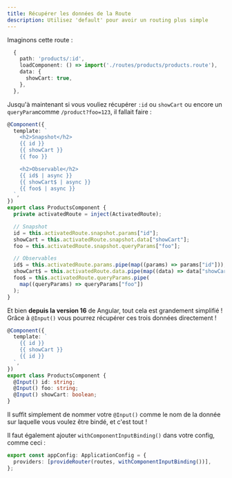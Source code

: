 ```yaml
---
title: Récupérer les données de la Route
description: Utilisez 'default' pour avoir un routing plus simple
---
```


Imaginons cette route :

```ts
  {
    path: 'products/:id',
    loadComponent: () => import('./routes/products/products.route'),
    data: {
      showCart: true,
    },
  },
```

Jusqu'à maintenant si vous vouliez récupérer `:id` ou `showCart` ou encore un `queryParam`comme `/product?foo=123`, il fallait faire :

```ts
@Component({
  template: `
    <h2>Snapshot</h2>
    {{ id }}
    {{ showCart }}
    {{ foo }}

    <h2>Observable</h2>
    {{ id$ | async }}
    {{ showCart$ | async }}
    {{ foo$ | async }}
  `,
})
export class ProductsComponent {
  private activatedRoute = inject(ActivatedRoute);

  // Snapshot
  id = this.activatedRoute.snapshot.params["id"];
  showCart = this.activatedRoute.snapshot.data["showCart"];
  foo = this.activatedRoute.snapshot.queryParams["foo"];

  // Observables
  id$ = this.activatedRoute.params.pipe(map((params) => params["id"]));
  showCart$ = this.activatedRoute.data.pipe(map((data) => data["showCart"]));
  foo$ = this.activatedRoute.queryParams.pipe(
    map((queryParams) => queryParams["foo"])
  );
}
```

Et bien **depuis la version 16** de Angular, tout cela est grandement simplifié !
Grâce à `@Input()` vous pourrez récupérer ces trois données directement !

```ts
@Component({
  template: `
    {{ id }}
    {{ showCart }}
    {{ id }}
  `,
})
export class ProductsComponent {
  @Input() id: string;
  @Input() foo: string;
  @Input() showCart: boolean;
}
```

Il suffit simplement de nommer votre `@Input()` comme le nom de la donnée sur laquelle vous voulez être bindé, et c'est tout !

Il faut également ajouter `withComponentInputBinding()` dans votre config, comme ceci :

```ts
export const appConfig: ApplicationConfig = {
  providers: [provideRouter(routes, withComponentInputBinding())],
};
```
